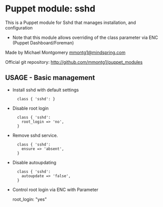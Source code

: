 # Puppet module: sshd

This is a Puppet module for Sshd that manages installation, and configuration

* Note that this module allows overriding of the class parameter via ENC (Puppet Dashboard/Foreman)

Made by Michael Montgomery <mmontg1@mindspring.com>

Official git repository: http://github.com/mmontg1/puppet_modules

## USAGE - Basic management

* Install sshd with default settings

        class { 'sshd': }

* Disable root login

        class { 'sshd':
          root_login => 'no',
        }

* Remove sshd service.

        class { 'sshd':
          ensure => 'absent',
        }

* Disable autoupdating

        class { 'sshd':
          autoupdate => 'false',
        }

* Control root login via ENC with Parameter
	
	root_login: "yes"
